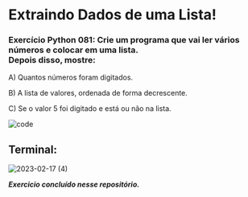# Extraindo Dados de uma Lista!

### Exercício Python 081: Crie um programa que vai ler vários números e colocar em uma lista.<br>Depois disso, mostre:

A) Quantos números foram digitados.

B) A lista de valores, ordenada de forma decrescente.

C) Se o valor 5 foi digitado e está ou não na lista.

![code](https://user-images.githubusercontent.com/91918988/219742379-19cd84ff-5d4a-49c4-bae2-067af67ac0b2.png)

## Terminal:

![2023-02-17 (4)](https://user-images.githubusercontent.com/91918988/219742690-d4efdeb0-f23c-4e24-89d4-ebd269d3e89f.png)


**_Exercicio concluído nesse repositório._**

